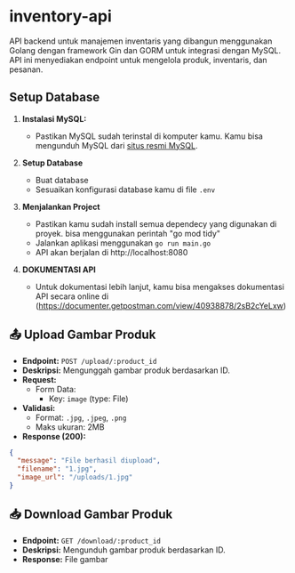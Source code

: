 # inventory-api

API backend untuk manajemen inventaris yang dibangun menggunakan Golang dengan framework Gin dan GORM untuk integrasi dengan MySQL. API ini menyediakan endpoint untuk mengelola produk, inventaris, dan pesanan.

## Setup Database

1. **Instalasi MySQL:**
   - Pastikan MySQL sudah terinstal di komputer kamu. Kamu bisa mengunduh MySQL dari [situs resmi MySQL](https://dev.mysql.com/downloads/installer/).
   
2. **Setup Database**
   - Buat database
   - Sesuaikan konfigurasi database kamu di file `.env`
  
3. **Menjalankan Project**
   - Pastikan kamu sudah install semua dependecy yang digunakan di proyek. bisa menggunakan perintah "go mod tidy"
   - Jalankan aplikasi menggunakan `go run main.go`
   - API akan berjalan di http://localhost:8080

4. **DOKUMENTASI API**
   - Untuk dokumentasi lebih lanjut, kamu bisa mengakses dokumentasi API secara online di (https://documenter.getpostman.com/view/40938878/2sB2cYeLxw)


## 📤 Upload Gambar Produk

- **Endpoint:** `POST /upload/:product_id`
- **Deskripsi:** Mengunggah gambar produk berdasarkan ID.
- **Request:**
  - Form Data:
    - Key: `image` (type: File)
- **Validasi:**
  - Format: `.jpg`, `.jpeg`, `.png`
  - Maks ukuran: 2MB
- **Response (200):**

```json
{
  "message": "File berhasil diupload",
  "filename": "1.jpg",
  "image_url": "/uploads/1.jpg"
}
```


## 📥 Download Gambar Produk

- **Endpoint:** `GET /download/:product_id`
- **Deskripsi:** Mengunduh gambar produk berdasarkan ID.
- **Response:** File gambar
